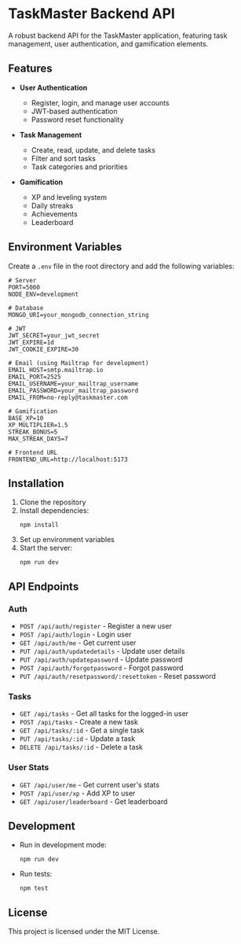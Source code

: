 # TaskMaster Backend API

A robust backend API for the TaskMaster application, featuring task management, user authentication, and gamification elements.

## Features

- **User Authentication**
  - Register, login, and manage user accounts
  - JWT-based authentication
  - Password reset functionality

- **Task Management**
  - Create, read, update, and delete tasks
  - Filter and sort tasks
  - Task categories and priorities

- **Gamification**
  - XP and leveling system
  - Daily streaks
  - Achievements
  - Leaderboard

## Environment Variables

Create a `.env` file in the root directory and add the following variables:

```
# Server
PORT=5000
NODE_ENV=development

# Database
MONGO_URI=your_mongodb_connection_string

# JWT
JWT_SECRET=your_jwt_secret
JWT_EXPIRE=1d
JWT_COOKIE_EXPIRE=30

# Email (using Mailtrap for development)
EMAIL_HOST=smtp.mailtrap.io
EMAIL_PORT=2525
EMAIL_USERNAME=your_mailtrap_username
EMAIL_PASSWORD=your_mailtrap_password
EMAIL_FROM=no-reply@taskmaster.com

# Gamification
BASE_XP=10
XP_MULTIPLIER=1.5
STREAK_BONUS=5
MAX_STREAK_DAYS=7

# Frontend URL
FRONTEND_URL=http://localhost:5173
```

## Installation

1. Clone the repository
2. Install dependencies:
   ```
   npm install
   ```
3. Set up environment variables
4. Start the server:
   ```
   npm run dev
   ```

## API Endpoints

### Auth
- `POST /api/auth/register` - Register a new user
- `POST /api/auth/login` - Login user
- `GET /api/auth/me` - Get current user
- `PUT /api/auth/updatedetails` - Update user details
- `PUT /api/auth/updatepassword` - Update password
- `POST /api/auth/forgotpassword` - Forgot password
- `PUT /api/auth/resetpassword/:resettoken` - Reset password

### Tasks
- `GET /api/tasks` - Get all tasks for the logged-in user
- `POST /api/tasks` - Create a new task
- `GET /api/tasks/:id` - Get a single task
- `PUT /api/tasks/:id` - Update a task
- `DELETE /api/tasks/:id` - Delete a task

### User Stats
- `GET /api/user/me` - Get current user's stats
- `POST /api/user/xp` - Add XP to user
- `GET /api/user/leaderboard` - Get leaderboard

## Development

- Run in development mode:
  ```
  npm run dev
  ```

- Run tests:
  ```
  npm test
  ```

## License

This project is licensed under the MIT License.
